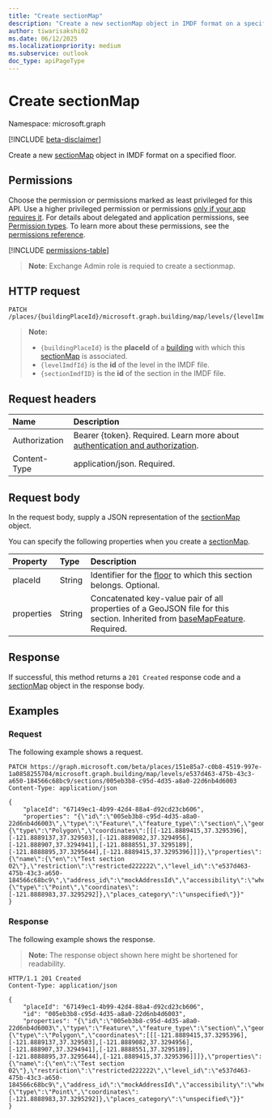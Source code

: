 ```yaml
---
title: "Create sectionMap"
description: "Create a new sectionMap object in IMDF format on a specified floor."
author: tiwarisakshi02
ms.date: 06/12/2025
ms.localizationpriority: medium
ms.subservice: outlook
doc_type: apiPageType
---
```


# Create sectionMap

Namespace: microsoft.graph

[!INCLUDE [beta-disclaimer](../../includes/beta-disclaimer.md)]

Create a new [sectionMap](../resources/sectionmap.md) object in IMDF format on a specified floor.

## Permissions

Choose the permission or permissions marked as least privileged for this API. Use a higher privileged permission or permissions [only if your app requires it](/graph/permissions-overview#best-practices-for-using-microsoft-graph-permissions). For details about delegated and application permissions, see [Permission types](/graph/permissions-overview#permission-types). To learn more about these permissions, see the [permissions reference](/graph/permissions-reference).

<!-- {
  "blockType": "permissions",
  "name": "levelmap-post-sections-permissions"
}
-->
[!INCLUDE [permissions-table](../includes/permissions/levelmap-post-sections-permissions.md)]

>**Note**: Exchange Admin role is requied to create a sectionmap.

## HTTP request

<!-- {
  "blockType": "ignored"
}
-->
``` http
PATCH /places/{buildingPlaceId}/microsoft.graph.building/map/levels/{levelImdfID}/sections/{sectionImdfID}
```
> **Note:**
> * `{buildingPlaceId}` is the **placeId** of a [building](../resources/building.md) with which this [sectionMap](../resources/sectionmap.md) is associated.
> * `{levelImdfId}` is the **id** of the level in the IMDF file.
> * `{sectionImdfID}` is the **id** of the section in the IMDF file.

## Request headers

|Name|Description|
|:---|:---|
|Authorization|Bearer {token}. Required. Learn more about [authentication and authorization](/graph/auth/auth-concepts).|
|Content-Type|application/json. Required.|

## Request body

In the request body, supply a JSON representation of the [sectionMap](../resources/sectionmap.md) object.

You can specify the following properties when you create a [sectionMap](../resources/sectionmap.md).

|Property|Type|Description|
|:---|:---|:---|
|placeId|String|Identifier for the [floor](../resources/floor.md) to which this section belongs. Optional.|
|properties|String|Concatenated key-value pair of all properties of a GeoJSON file for this section. Inherited from [baseMapFeature](../resources/basemapfeature.md). Required.|

## Response

If successful, this method returns a `201 Created` response code and a [sectionMap](../resources/sectionmap.md) object in the response body.

## Examples

### Request

The following example shows a request.
<!-- {
  "blockType": "request",
  "name": "create_sectionmap_from_"
}
-->
``` http
PATCH https://graph.microsoft.com/beta/places/151e85a7-c0b8-4519-997e-1a0858255704/microsoft.graph.building/map/levels/e537d463-475b-43c3-a650-184566c68bc9/sections/005eb3b8-c95d-4d35-a8a0-22d6nb4d6003
Content-Type: application/json

{
    "placeId": "67149ec1-4b99-42d4-88a4-d92cd23cb606",
    "properties": "{\"id\":\"005eb3b8-c95d-4d35-a8a0-22d6nb4d6003\",\"type\":\"Feature\",\"feature_type\":\"section\",\"geometry\":{\"type\":\"Polygon\",\"coordinates\":[[[-121.8889415,37.3295396],[-121.8889137,37.329503],[-121.8889082,37.3294956],[-121.888907,37.3294941],[-121.8888551,37.3295189],[-121.8888895,37.3295644],[-121.8889415,37.3295396]]]},\"properties\":{\"name\":{\"en\":\"Test section 02\"},\"restriction\":\"restricted222222\",\"level_id\":\"e537d463-475b-43c3-a650-184566c68bc9\",\"address_id\":\"mockAddressId\",\"accessibility\":\"wheelchair222222\",\"display_point\":{\"type\":\"Point\",\"coordinates\":[-121.8888983,37.3295292]},\"places_category\":\"unspecified\"}}"
}
```


### Response

The following example shows the response.
>**Note:** The response object shown here might be shortened for readability.
<!-- {
  "blockType": "response",
  "truncated": true,
  "@odata.type": "microsoft.graph.sectionMap"
}
-->
``` http
HTTP/1.1 201 Created
Content-Type: application/json

{
    "placeId": "67149ec1-4b99-42d4-88a4-d92cd23cb606",
    "id": "005eb3b8-c95d-4d35-a8a0-22d6nb4d6003",
    "properties": "{\"id\":\"005eb3b8-c95d-4d35-a8a0-22d6nb4d6003\",\"type\":\"Feature\",\"feature_type\":\"section\",\"geometry\":{\"type\":\"Polygon\",\"coordinates\":[[[-121.8889415,37.3295396],[-121.8889137,37.329503],[-121.8889082,37.3294956],[-121.888907,37.3294941],[-121.8888551,37.3295189],[-121.8888895,37.3295644],[-121.8889415,37.3295396]]]},\"properties\":{\"name\":{\"en\":\"Test section 02\"},\"restriction\":\"restricted222222\",\"level_id\":\"e537d463-475b-43c3-a650-184566c68bc9\",\"address_id\":\"mockAddressId\",\"accessibility\":\"wheelchair222222\",\"display_point\":{\"type\":\"Point\",\"coordinates\":[-121.8888983,37.3295292]},\"places_category\":\"unspecified\"}}"
}
```

